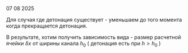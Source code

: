 
07 08 2025

Для случая где детонация существует - уменьшаем до того момента когда прекращается детонация.

В результате, хотим получить зависимость вида - размер расчетной ячейки $\delta x$ от ширины канала $h_0$ ( детонация есть при $h\gt h_0$ )